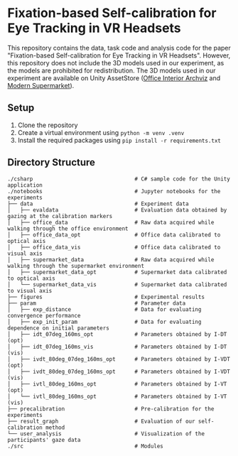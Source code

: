 # Fixation-based Self-calibration for Eye Tracking in VR Headsets
This repository contains the data, task code and analysis code for the paper "Fixation-based Self-calibration for Eye Tracking in VR Headsets".
However, this repository does not include the 3D models used in our experiment, as the models are prohibited for redistribution.
The 3D models used in our experiment are available
on Unity AssetStore ([Office Interior Archviz](https://assetstore.unity.com/packages/3d/environments/urban/office-interior-archviz-155701)
and [Modern Supermarket](https://assetstore.unity.com/packages/3d/environments/modern-supermarket-186122)).

## Setup
1. Clone the repository
2. Create a virtual environment using `python -m venv .venv`
3. Install the required packages using `pip install -r requirements.txt`

## Directory Structure
```text
./csharp                                # C# sample code for the Unity application
./notebooks                             # Jupyter notebooks for the experiments
├── data                                # Experiment data
│   ├── evaldata                        # Evaluation data obtained by gazing at the calibration markers
│   ├── office_data                     # Raw data acquired while walking through the office environment
│   ├── office_data_opt                 # Office data calibrated to optical axis
│   ├── office_data_vis                 # Office data calibrated to visual axis
│   ├── supermarket_data                # Raw data acquired while walking through the supermarket environment
│   ├── supermarket_data_opt            # Supermarket data calibrated to optical axis
│   └── supermarket_data_vis            # Supermarket data calibrated to visual axis
├── figures                             # Experimental results
├── param                               # Parameter data
│   ├── exp_distance                    # Data for evaluating convergence performance
│   ├── exp_init_param                  # Data for evaluating dependence on initial parameters
│   ├── idt_07deg_160ms_opt             # Parameters obtained by I-DT (opt)
│   ├── idt_07deg_160ms_vis             # Parameters obtained by I-DT (vis)
│   ├── ivdt_80deg_07deg_160ms_opt      # Parameters obtained by I-VDT (opt)
│   ├── ivdt_80deg_07deg_160ms_opt      # Parameters obtained by I-VDT (vis)
│   ├── ivtl_80deg_160ms_opt            # Parameters obtained by I-VT (opt)
│   └── ivtl_80deg_160ms_opt            # Parameters obtained by I-VT (vis)
├── precalibration                      # Pre-calibration for the experiments
├── result_graph                        # Evaluation of our self-calibration method
└── user_analysis                       # Visualization of the participants' gaze data
./src                                   # Modules
```